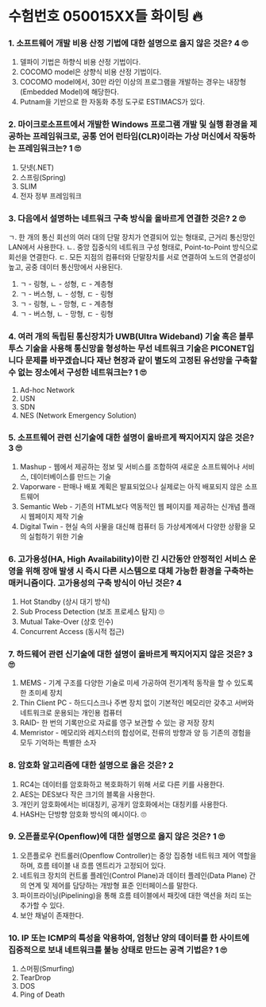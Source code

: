 # 수험번호 050015XX들 화이팅 🔥 

### 1. 소프트웨어 개발 비용 산정 기법에 대한 설명으로 옳지 않은 것은? 4 🙄
1. 델파이 기법은 하향식 비용 산정 기법이다.
2. COCOMO model은 상향식 비용 산정 기법이다.
3. COCOMO model에서, 30만 라인 이상의 프로그램을 개발하는 경우는 내장형(Embedded Model)에 해당한다.
4. Putnam을 기반으로 한 자동화 추정 도구로 ESTIMACS가 있다.


### 2. 마이크로소프트에서 개발한 Windows 프로그램 개발 및 실행 환경을 제공하는 프레임워크로, 공통 언어 런타임(CLR)이라는 가상 머신에서 작동하는 프레임워크는? 1  🙄
1. 닷넷(.NET)
2. 스프링(Spring)
3. SLIM
4. 전자 정부 프레임워크


### 3. 다음에서 설명하는 네트워크 구축 방식을 올바르게 연결한 것은? 2 🙄

ㄱ. 한 개의 통신 회선의 여러 대의 단말 장치가 연결되어 있는 형태로, 근거리 통신망인 LAN에서 사용한다.
ㄴ. 중앙 집중식의 네트워크 구성 형태로, Point-to-Point 방식으로 회선을 연결한다.
ㄷ. 모든 지점의 컴퓨터와 단말장치를 서로 연결하여 노드의 연결성이 높고, 공중 데이터 통신망에서 사용된다.

1. ㄱ - 링형, ㄴ -  성형, ㄷ - 계층형
2. ㄱ - 버스형, ㄴ -  성형, ㄷ - 링형
3. ㄱ - 링형, ㄴ -  망형, ㄷ - 계층형
4. ㄱ - 버스형, ㄴ -  망형, ㄷ - 링형


### 4. 여러 개의 독립된 통신장치가 UWB(Ultra Wideband) 기술 혹은 블루투스 기술을 사용해 통신망을 형성하는 무선 네트워크 기술은 PICONET입니다 문제를 바꾸겠습니다 재난 현장과 같이 별도의 고정된 유선망을 구축할 수 없는 장소에서 구성한 네트워크는? 1  🙄
1. Ad-hoc Network
2. USN
3. SDN
4. NES (Network Emergency Solution)


### 5. 소프트웨어 관련 신기술에 대한 설명이 올바르게 짝지어지지 않은 것은? 3  🙄
1. Mashup - 웹에서 제공하는 정보 및 서비스를 조합하여 새로운 소프트웨어나 서비스, 데이터베이스를 만드는 기술
2. Vaporware - 판매나 배포 계획은 발표되었으나 실제로는 아직 배포되지 않은 소프트웨어
3. Semantic Web - 기존의 HTML보다 역동적인 웹 페이지를 제공하는 신개념 플래시 웹페이지 제작 기술
4. Digital Twin - 현실 속의 사물을 대신해 컴퓨터 등 가상세계에서 다양한 상황을 모의 실험하기 위한 기술


### 6. 고가용성(HA, High Availability)이란 긴 시간동안 안정적인 서비스 운영을 위해 장애 발생 시 즉시 다른 시스템으로 대체 가능한 환경을 구축하는 매커니즘이다. 고가용성의 구축 방식이 아닌 것은? 4 
1. Hot Standby (상시 대기 방식)
2. Sub Process Detection (보조 프로세스 탐지) 🙄
3. Mutual Take-Over (상호 인수)
4. Concurrent Access (동시적 접근)


### 7. 하드웨어 관련 신기술에 대한 설명이 올바르게 짝지어지지 않은 것은? 3  🙄
1. MEMS - 기계 구조를 다양한 기술로 미세 가공하여 전기계적 동작을 할 수 있도록 한 초미세 장치
2. Thin Client PC - 하드디스크나 주변 장치 없이 기본적인 메모리만 갖추고 서버와 네트워크로 운용되는 개인용 컴퓨터
3. RAID- 한 번의 기록만으로 자료를 영구 보관할 수 있는 광 저장 장치
4. Memristor - 메모리와 레지스터의 합성어로, 전류의 방향과 양 등 기존의 경험을 모두 기억하는 특별한 소자


### 8. 암호화 알고리즘에 대한 설명으로 옳은 것은? 2 
1. RC4는 데이터를 암호화하고 복호화하기 위해 서로 다른 키를 사용한다.
2. AES는 DES보다 작은 크기의 블록을 사용한다.
3. 개인키 암호화에서는 비대칭키, 공개키 암호화에서는 대칭키를 사용한다.
4. HASH는 단방향 암호화 방식의 예시이다. 🙄


### 9. 오픈플로우(Openflow)에 대한 설명으로 옳지 않은 것은? 1  🙄
1. 오픈플로우 컨트롤러(Openflow Controller)는 중앙 집중형 네트워크 제어 역할을 하며, 흐름 테이블 내 흐름 엔트리가 고정되어 있다.
2. 네트워크 장치의 컨트롤 플레인(Control Plane)과 데이터 플레인(Data Plane) 간의 연계 및 제어를 담당하는 개방형 표준 인터페이스를 말한다.
3. 파이프라이닝(Pipelining)을 통해 흐름 테이블에서 패킷에 대한 액션을 처리 또는 추가할 수 있다.
4. 보안 채널이 존재한다.


### 10. IP 또는 ICMP의 특성을 악용하여, 엄청난 양의 데이터를 한 사이트에 집중적으로 보내 네트워크를 불능 상태로 만드는 공격 기법은? 1  🙄
1. 스머핑(Smurfing)
2. TearDrop
3. DOS
4. Ping of Death

